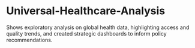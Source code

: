 # Universal-Healthcare-Analysis
Shows exploratory analysis on global health data, highlighting access and quality trends, and created strategic dashboards to inform policy recommendations.
